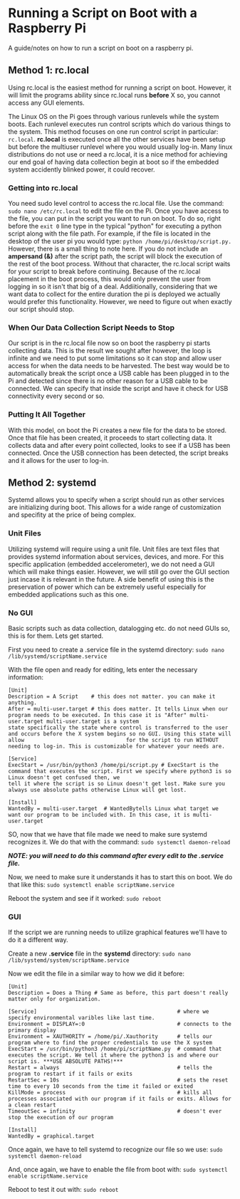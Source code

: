 # Running a Script on Boot with a Raspberry Pi #
A guide/notes on how to run a script on boot on a raspberry pi.

## Method 1: rc.local ##
Using rc.local is the easiest method for running a script on boot. However, it will limit the programs ability since rc.local runs __before__ X
so, you cannot access any GUI elements.

The Linux OS on the Pi goes through various runlevels while the system boots. Each runlevel executes run control scripts which do various things to the system. This method focuses on one run control script in particular: ```rc.local```. __rc.local__ is executed once all the other services have been setup but before the multiuser runlevel where you would usually log-in. Many linux distributions do not use or need a rc.local, it is a nice method for achieving our end goal of having data collection begin at boot so if the embedded system accidently blinked power, it could recover.

### Getting into rc.local ###
You need sudo level control to access the rc.local file. Use the command: ```sudo nano /etc/rc.local``` to edit the file on the Pi. Once you have access to the file, you can put in the script you want to run on boot. To do so, right before the ```exit 0``` line type in the typical "python" for executing a python script along with the file path. For example, if the file is located in the desktop of the user pi you would type: ```python /home/pi/desktop/script.py.``` However, there is a small thing to note here. If you do not include an __ampersand (&)__ after the script path, the script will block the execution of the rest of the boot process. Without that character, the rc.local script waits for your script to break before continuing. Because of the rc.local placement in the boot process, this would only prevent the user from logging in so it isn't that big of a deal. Addiitionally, considering that we want data to collect for the entire duration the pi is deployed we actually would prefer this functionality. However, we need to figure out when exactly our script should stop.

### When Our Data Collection Script Needs to Stop ###
Our script is in the rc.local file now so on boot the raspberry pi starts collecting data. This is the result we sought after however, the loop is infinite and we need to put some limitations so it can stop and allow user access for when the data needs to be harvested. The best way would be to automatically break the script once a USB cable has been plugged in to the Pi and detected since there is no other reason for a USB cable to be connected. We can specify that inside the script and have it check for USB connectivity every second or so.

### Putting It All Together ###
With this model, on boot the Pi creates a new file for the data to be stored. Once that file has been created, it proceeds to start collecting data. It collects data and after every point collected, looks to see if a USB has been connected. Once the USB connection has been detected, the script breaks and it allows for the user to log-in.

## Method 2: systemd ##
Systemd allows you to specify when a script should run as other services are initializing during boot. This allows for a wide range of customization and specifity at the price of being complex.

### Unit Files ###
Utilizing systemd will require using a unit file. Unit files are text files that provides systemd information about services, devices, and more. For this specific application (embedded accelerometer), we do not need a GUI which will make things easier. However, we will still go over the GUI section just incase it is relevant in the future. A side benefit of using this is the preservation of power which can be extremely useful especially for embedded applications such as this one.

### No GUI ###
Basic scripts such as data collection, datalogging etc. do not need GUIs so, this is for them. Lets get started.

First you need to create a .service file in the systemd directory: ```sudo nano /lib/systemd/scriptName.service```

With the file open and ready for editing, lets enter the necessary information:
```
[Unit]
Description = A Script    # this does not matter. you can make it anything.
After = multi-user.target # this does matter. It tells Linux when our program needs to be executed. In this case it is "After" multi-user.target multi-user.target is a system                                state specifically the state where control is transferred to the user and occurs before the X system begins so no GUI. Using this state will allow                                for the script to run WITHOUT needing to log-in. This is customizable for whatever your needs are.

[Service]
ExecStart = /usr/bin/python3 /home/pi/script.py # ExecStart is the command that executes the script. First we specify where python3 is so Linux doesn't get confused then, we                                                        tell it where the script is so Linux doesn't get lost. Make sure you always use absolute paths otherwise Linux will get lost.

[Install]
WantedBy = multi-user.target  # WantedBytells Linux what target we want our program to be included with. In this case, it is multi-user.target
 ```
 SO, now that we have that file made we need to make sure systemd recognizes it. We do that with the command: ```sudo systemctl daemon-reload```
 
 ***NOTE: you will need to do this command after every edit to the .service file.***
 
 Now, we need to make sure it understands it has to start this on boot. We do that like this: ```sudo systemctl enable scriptName.service```
 
 Reboot the system and see if it worked: ```sudo reboot```

### GUI ###
If the script we are running needs to utilize graphical features we'll have to do it a different way.

Create a new __.service__ file in the __systemd__ directory: ```sudo nano /lib/systemd/system/scriptName.service```

Now we edit the file in a similar way to how we did it before:
```
[Unit]
Description = Does a Thing # Same as before, this part doesn't really matter only for organization.

[Service]                                            # where we specify environmental varibles like last time.
Environment = DISPLAY=:0                             # connects to the primary display
Environment = XAUTHORITY = /home/pi/.Xauthority      # tells our program where to find the proper credentials to use the X system
ExecStart = /usr/bin/python3 /home/pi/scriptName.py  # command that executes the script. We tell it where the python3 is and where our script is. ***USE ABSOLUTE PATHS!***
Restart = always                                     # tells the program to restart if it fails or exits
RestartSec = 10s                                     # sets the reset time to every 10 seconds from the time it failed or exited
KillMode = process                                   # kills all processes associated with our program if it fails or exits. Allows for a clean restart
TimeoutSec = infinity                                # doesn't ever stop the execution of our program

[Install]
WantedBy = graphical.target
```
Once again, we have to tell systemd to recognize our file so we use: ```sudo systemctl daemon-reload```

And, once again, we have to enable the file from boot with: ```sudo systemctl enable scriptName.service```

Reboot to test it out with: ```sudo reboot```
